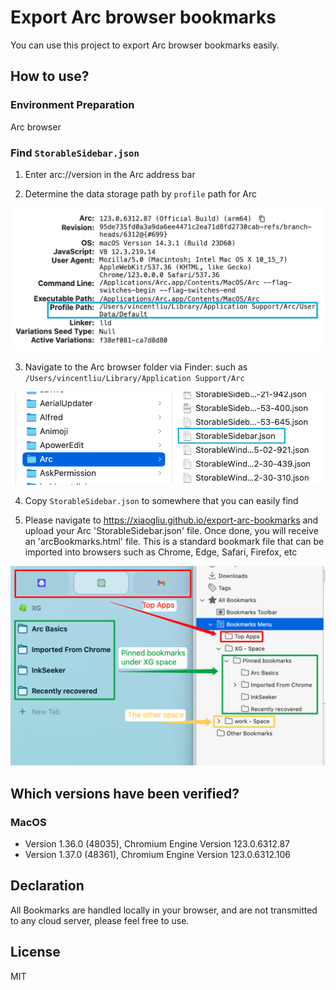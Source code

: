 # Export Arc browser bookmarks

You can use this project to export Arc browser bookmarks easily.

## How to use?

### Environment Preparation

Arc browser

### Find `StorableSidebar.json`

1. Enter arc://version in the Arc address bar

2. Determine the data storage path by `profile` path for Arc

![ArcProfilePath](./images/ArcProfilePath.png)

3. Navigate to the Arc browser folder via Finder: such as `/Users/vincentliu/Library/Application Support/Arc`

![ArcProfilePath](./images/ArcStorageSidebar.png)

4. Copy `StorableSidebar.json` to somewhere that you can easily find

5. Please navigate to https://xiaogliu.github.io/export-arc-bookmarks and upload your Arc 'StorableSidebar.json' file. Once done, you will receive an 'arcBookmarks.html' file. This is a standard bookmark file that can be imported into browsers such as Chrome, Edge, Safari, Firefox, etc

![ArcProfilePath](./images/ArcBookmarksVSFirefoxBookmarks.png)

## Which versions have been verified?

### MacOS

- Version 1.36.0 (48035), Chromium Engine Version 123.0.6312.87
- Version 1.37.0 (48361), Chromium Engine Version 123.0.6312.106

## Declaration

All Bookmarks are handled locally in your browser, and are not transmitted to any cloud server, please feel free to use.

## License

MIT
